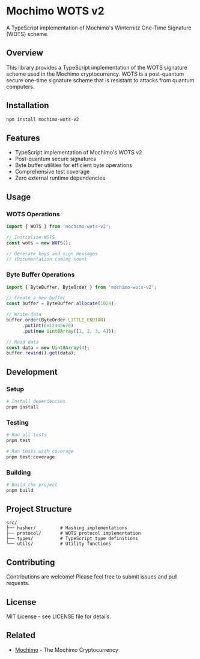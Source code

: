 # Mochimo WOTS v2

A TypeScript implementation of Mochimo's Winternitz One-Time Signature (WOTS) scheme.

## Overview

This library provides a TypeScript implementation of the WOTS signature scheme used in the Mochimo cryptocurrency. WOTS is a post-quantum secure one-time signature scheme that is resistant to attacks from quantum computers.

## Installation 
```bash
npm install mochimo-wots-v2
```

## Features

- TypeScript implementation of Mochimo's WOTS v2
- Post-quantum secure signatures
- Byte buffer utilities for efficient byte operations
- Comprehensive test coverage
- Zero external runtime dependencies

## Usage

### WOTS Operations
```typescript
import { WOTS } from 'mochimo-wots-v2';

// Initialize WOTS
const wots = new WOTS();

// Generate keys and sign messages
// (Documentation coming soon)
```

### Byte Buffer Operations
```typescript
import { ByteBuffer, ByteOrder } from 'mochimo-wots-v2';

// Create a new buffer
const buffer = ByteBuffer.allocate(1024);

// Write data
buffer.order(ByteOrder.LITTLE_ENDIAN)
      .putInt(0x12345678)
      .put(new Uint8Array([1, 2, 3, 4]));

// Read data
const data = new Uint8Array(4);
buffer.rewind().get(data);
```

## Development

### Setup
```bash
# Install dependencies
pnpm install
```

### Testing
```bash
# Run all tests
pnpm test

# Run tests with coverage
pnpm test:coverage
```

### Building
```bash
# Build the project
pnpm build
```

## Project Structure

```
src/
├── hasher/         # Hashing implementations
├── protocol/       # WOTS protocol implementation
├── types/          # TypeScript type definitions
└── utils/          # Utility functions
```

## Contributing

Contributions are welcome! Please feel free to submit issues and pull requests.

## License

MIT License - see LICENSE file for details.

## Related

- [Mochimo](https://github.com/mochimodev/mochimo) - The Mochimo Cryptocurrency
